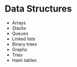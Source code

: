 # Data Structures

* Arrays
* Stacks
* Queues
* Linked lists
* Binary trees
* Graphs
* Tries
* Hash tables